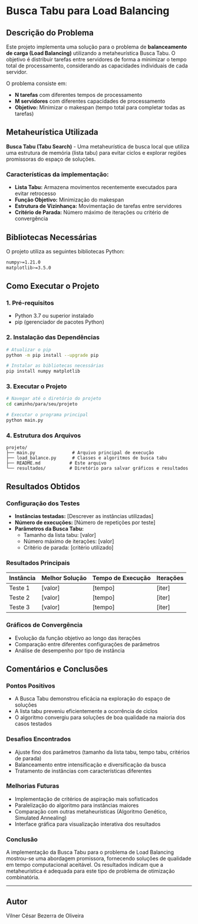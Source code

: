 # Busca Tabu para Load Balancing

## Descrição do Problema

Este projeto implementa uma solução para o problema de **balanceamento de carga (Load Balancing)** utilizando a metaheurística Busca Tabu. O objetivo é distribuir tarefas entre servidores de forma a minimizar o tempo total de processamento, considerando as capacidades individuais de cada servidor.

O problema consiste em:
- **N tarefas** com diferentes tempos de processamento
- **M servidores** com diferentes capacidades de processamento
- **Objetivo:** Minimizar o makespan (tempo total para completar todas as tarefas)

## Metaheurística Utilizada

**Busca Tabu (Tabu Search)** - Uma metaheurística de busca local que utiliza uma estrutura de memória (lista tabu) para evitar ciclos e explorar regiões promissoras do espaço de soluções.

### Características da implementação:
- **Lista Tabu:** Armazena movimentos recentemente executados para evitar retrocesso
- **Função Objetivo:** Minimização do makespan
- **Estrutura de Vizinhança:** Movimentação de tarefas entre servidores
- **Critério de Parada:** Número máximo de iterações ou critério de convergência

## Bibliotecas Necessárias

O projeto utiliza as seguintes bibliotecas Python:

```bash
numpy>=1.21.0
matplotlib>=3.5.0
```

## Como Executar o Projeto

### 1. Pré-requisitos
- Python 3.7 ou superior instalado
- pip (gerenciador de pacotes Python)

### 2. Instalação das Dependências

```bash
# Atualizar o pip
python -m pip install --upgrade pip

# Instalar as bibliotecas necessárias
pip install numpy matplotlib
```

### 3. Executar o Projeto

```bash
# Navegar até o diretório do projeto
cd caminho/para/seu/projeto

# Executar o programa principal
python main.py
```

### 4. Estrutura dos Arquivos

```
projeto/
├── main.py              # Arquivo principal de execução
├── load_balance.py      # Classes e algoritmos de busca tabu
├── README.md           # Este arquivo
└── resultados/         # Diretório para salvar gráficos e resultados
```

## Resultados Obtidos

### Configuração dos Testes
- **Instâncias testadas:** [Descrever as instâncias utilizadas]
- **Número de execuções:** [Número de repetições por teste]
- **Parâmetros da Busca Tabu:**
  - Tamanho da lista tabu: [valor]
  - Número máximo de iterações: [valor]
  - Critério de parada: [critério utilizado]

### Resultados Principais

| Instância | Melhor Solução | Tempo de Execução | Iterações |
|-----------|----------------|-------------------|-----------|
| Teste 1   | [valor]        | [tempo]           | [iter]    |
| Teste 2   | [valor]        | [tempo]           | [iter]    |
| Teste 3   | [valor]        | [tempo]           | [iter]    |

### Gráficos de Convergência
- Evolução da função objetivo ao longo das iterações
- Comparação entre diferentes configurações de parâmetros
- Análise de desempenho por tipo de instância

## Comentários e Conclusões

### Pontos Positivos
- A Busca Tabu demonstrou eficácia na exploração do espaço de soluções
- A lista tabu preveniu eficientemente a ocorrência de ciclos
- O algoritmo convergiu para soluções de boa qualidade na maioria dos casos testados

### Desafios Encontrados
- Ajuste fino dos parâmetros (tamanho da lista tabu, tempo tabu, critérios de parada)
- Balanceamento entre intensificação e diversificação da busca
- Tratamento de instâncias com características diferentes

### Melhorias Futuras
- Implementação de critérios de aspiração mais sofisticados
- Paralelização do algoritmo para instâncias maiores
- Comparação com outras metaheurísticas (Algoritmo Genético, Simulated Annealing)
- Interface gráfica para visualização interativa dos resultados

### Conclusão
A implementação da Busca Tabu para o problema de Load Balancing mostrou-se uma abordagem promissora, fornecendo soluções de qualidade em tempo computacional aceitável. Os resultados indicam que a metaheurística é adequada para este tipo de problema de otimização combinatória.

---

## Autor
Vilner César Bezerra de Oliveira





<!-- RETIRAR ESSE TRECHO
1. ter o python instalado
2. instalar o pip: 

```bash
python -m pip install numpy matplotlib
python.exe -m pip install --upgrade pip
```

3. instalar o numpy
```bash
pip install numpy matplotlib
```

 -->

